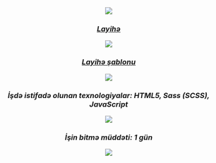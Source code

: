 <div align="center">

<img src="https://user-images.githubusercontent.com/73097560/115834477-dbab4500-a447-11eb-908a-139a6edaec5c.gif">

### **_[Layihə](https://isbendiyarovanezrin.github.io/TrafalgarLandingPage.github.io "Click me!")_** <br>

<img src="https://user-images.githubusercontent.com/73097560/115834477-dbab4500-a447-11eb-908a-139a6edaec5c.gif">

### **_[Layihə şablonu](https://www.figma.com/proto/EWmzcVkd7qbP5Nf7iMvuqP/Trafalgar-Landing-Page?node-id=1%3A2&scaling=scale-down-width&page-id=0%3A1 "Click me!")_** <br>

<img src="https://user-images.githubusercontent.com/73097560/115834477-dbab4500-a447-11eb-908a-139a6edaec5c.gif">

### _İşdə istifadə olunan texnologiyalar: HTML5, Sass (SCSS), JavaScript_ <br>

<img src="https://user-images.githubusercontent.com/73097560/115834477-dbab4500-a447-11eb-908a-139a6edaec5c.gif">

### _İşin bitmə müddəti: 1 gün_

<img src="https://user-images.githubusercontent.com/73097560/115834477-dbab4500-a447-11eb-908a-139a6edaec5c.gif">

<div>
